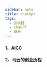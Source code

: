 ```yaml
---
sidebar: auto
title: chatGpt
tags:
  - 区块链
  - chaGPT
  - 马云
---
```

  

#### 1、AIGC




#### 2、马云的创业历程

